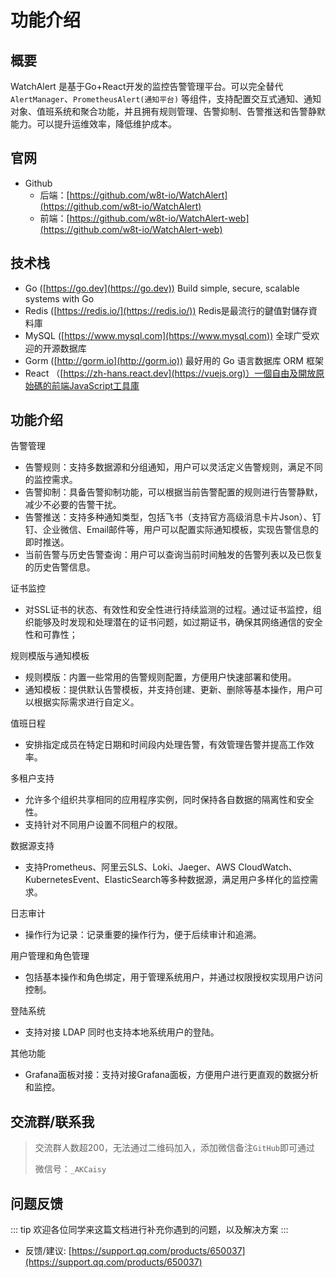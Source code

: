 # 功能介绍

## 概要

WatchAlert 是基于Go+React开发的监控告警管理平台。可以完全替代 `AlertManager`、`PrometheusAlert(通知平台)` 等组件，支持配置交互式通知、通知对象、值班系统和聚合功能，并且拥有规则管理、告警抑制、告警推送和告警静默能力。可以提升运维效率，降低维护成本。

## 官网

- Github
  - 后端：[https://github.com/w8t-io/WatchAlert](https://github.com/w8t-io/WatchAlert)
  - 前端：[https://github.com/w8t-io/WatchAlert-web](https://github.com/w8t-io/WatchAlert-web)

## 技术栈

- Go ([https://go.dev](https://go.dev)) Build simple, secure, scalable systems with Go
- Redis ([https://redis.io/](https://redis.io/)) Redis是最流行的鍵值對儲存資料庫
- MySQL ([https://www.mysql.com](https://www.mysql.com)) 全球广受欢迎的开源数据库
- Gorm ([http://gorm.io](http://gorm.io)) 最好用的 Go 语言数据库 ORM 框架
- React （[https://zh-hans.react.dev](https://vuejs.org)）一個自由及開放原始碼的前端JavaScript工具庫

## 功能介绍
告警管理
- 告警规则：支持多数据源和分组通知，用户可以灵活定义告警规则，满足不同的监控需求。    
- 告警抑制：具备告警抑制功能，可以根据当前告警配置的规则进行告警静默，减少不必要的告警干扰。    
- 告警推送：支持多种通知类型，包括飞书（支持官方高级消息卡片Json）、钉钉、企业微信、Email邮件等，用户可以配置实际通知模板，实现告警信息的即时推送。
- 当前告警与历史告警查询：用户可以查询当前时间触发的告警列表以及已恢复的历史告警信息。

证书监控
- 对SSL证书的状态、有效性和安全性进行持续监测的过程。通过证书监控，组织能够及时发现和处理潜在的证书问题，如过期证书，确保其网络通信的安全性和可靠性；

规则模版与通知模板
- 规则模版：内置一些常用的告警规则配置，方便用户快速部署和使用。    
- 通知模板：提供默认告警模板，并支持创建、更新、删除等基本操作，用户可以根据实际需求进行自定义。

值班日程
- 安排指定成员在特定日期和时间段内处理告警，有效管理告警并提高工作效率。

多租户支持
- 允许多个组织共享相同的应用程序实例，同时保持各自数据的隔离性和安全性。
- 支持针对不同用户设置不同租户的权限。

数据源支持
- 支持Prometheus、阿里云SLS、Loki、Jaeger、AWS CloudWatch、KubernetesEvent、ElasticSearch等多种数据源，满足用户多样化的监控需求。

日志审计
- 操作行为记录：记录重要的操作行为，便于后续审计和追溯。

用户管理和角色管理
- 包括基本操作和角色绑定，用于管理系统用户，并通过权限授权实现用户访问控制。

登陆系统
- 支持对接 LDAP 同时也支持本地系统用户的登陆。

其他功能
- Grafana面板对接：支持对接Grafana面板，方便用户进行更直观的数据分析和监控。

## 交流群/联系我

> 交流群人数超200，无法通过二维码加入，添加微信备注`GitHub`即可通过
>
> 微信号：`_AKCaisy`


## 问题反馈
::: tip
欢迎各位同学来这篇文档进行补充你遇到的问题，以及解决方案
:::
- 反馈/建议: [https://support.qq.com/products/650037](https://support.qq.com/products/650037)

